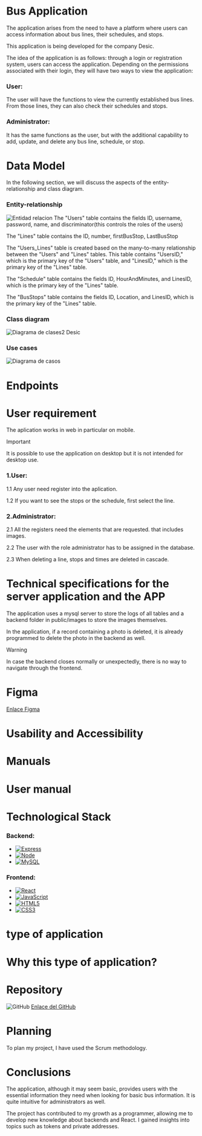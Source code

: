 # Bus Application
The application arises from the need to have a platform where users can access information about bus lines, their schedules, and stops.

This application is being developed for the company Desic.

The idea of the application is as follows: through a login or registration system, users can access the application. Depending on the permissions associated with their login, they will have two ways to view the application:

### User:

The user will have the functions to view the currently established bus lines. From those lines, they can also check their schedules and stops.

### Administrator:

It has the same functions as the user, but with the additional capability to add, update, and delete any bus line, schedule, or stop.

# Data Model
In the following section, we will discuss the aspects of the entity-relationship and class diagram.

### Entity-relationship
![Entidad relacion](https://github.com/JoelMartinHernandez/Proyecto-Desic/assets/131310480/53c42eb9-d4bf-418d-b028-d10c292cd152)
The "Users" table contains the fields ID, username, password, name, and discriminator(this controls the roles of the users)

The "Lines" table contains the ID, number, firstBusStop, LastBusStop

The "Users_Lines" table is created based on the many-to-many relationship between the "Users" and "Lines" tables. This table contains "UsersID," which is the primary key of the "Users" table, and "LinesID," which is the primary key of the "Lines" table.

The "Schedule" table contains the fields ID, HourAndMinutes, and LinesID, which is the primary key of the "Lines" table.

The "BusStops" table contains the fields ID, Location, and LinesID, which is the primary key of the "Lines" table.

### Class diagram
![Diagrama de clases2 Desic](https://github.com/JoelMartinHernandez/Proyecto-Desic/assets/131310480/68aa25d2-4986-41cc-8687-fc7c62cd539f)

### Use cases
![Diagrama de casos](https://github.com/JoelMartinHernandez/Proyecto-Desic/assets/131310480/20ddb853-f22f-4040-b69c-d6bc75a1658d)

# Endpoints

# User requirement
The aplication works in web in particular on mobile.
> [!IMPORTANT]
> It is possible to use the application on desktop but it is not intended for desktop use.

### 1.User:
1.1 Any user need register into the aplication.

1.2 If you want to see the stops or the schedule, first select the line.

### 2.Administrator:
2.1 All the registers need the elements that are requested. that includes images.

2.2 The user with the role administrator has to be assigned in the database.

2.3 When deleting a line, stops and times are deleted in cascade.

# Technical specifications for the server application and the APP
The application uses a mysql server to store the logs of all tables and a backend folder in public/images to store the images themselves.

In the application, if a record containing a photo is deleted, it is already programmed to delete the photo in the backend as well.
> [!WARNING]
>In case the backend closes normally or unexpectedly, there is no way to navigate through the frontend.

# Figma
[Enlace Figma](https://www.figma.com/file/Qs5ePGQ6fIWDLK2SWQhob9/Proyecto-Desic?type=design&node-id=0%3A1&mode=design&t=rI9LVburwdWDxmGZ-1)

# Usability and Accessibility

# Manuals

# User manual

# Technological Stack
### Backend:
  * [![Express][Express.js]][Express-url]
  * [![Node][Node.js]][Node-url]
  * [![MySQL][Mysql]][Mysql-url]
  
### Frontend:
  * [![React][React.js]][React-url]
  * [![JavaScript][Javascript]][Javascript-url]
  * [![HTML5][Html5]][Html5-url]
  * [![CSS3][Css3]][Css3-url]

# type of application

# Why this type of application?

# Repository
 ![GitHub]
 [Enlace del GitHub](https://github.com/Naidr/Project-Desic.git)

 # Planning

To plan my project, I have used the Scrum methodology.

# Conclusions

The application, although it may seem basic, provides users with the essential information they need when looking for basic bus information. It is quite intuitive for administrators as well.

The project has contributed to my growth as a programmer, allowing me to develop new knowledge about backends and React. I gained insights into topics such as tokens and private addresses.

[React.js]: https://img.shields.io/badge/React-20232A?style=for-the-badge&logo=react&logoColor=61DAFB
[Node.js]: https://img.shields.io/badge/Node.js-<18.17>-green?style=for-the-badge&logo=node.js&logoColor=white
[javascript]:https://img.shields.io/badge/JavaScript-F7DF1E?style=for-the-badge&logo=javascript&logoColor=black
[Express.js]: https://img.shields.io/badge/Express.js-000000?style=for-the-badge&logo=express&logoColor=
[Mysql]:https://img.shields.io/badge/MySQL-4479A1?style=for-the-badge&logo=mysql&logoColor=white
[Javascript]: https://img.shields.io/badge/JavaScript-F7DF1E?style=for-the-badge&logo=javascript&logoColor=black
[Html5]:https://img.shields.io/badge/HTML5-E34F26?style=for-the-badge&logo=html5&logoColor=white
[Css3]: https://img.shields.io/badge/CSS3-1572B6?style=for-the-badge&logo=css3&logoColor=white
[Github]:https://img.shields.io/badge/GitHub-181717?style=for-the-badge&logo=github&logoColor=white
[React-url]: https://reactjs.org/
[Node-url]: https://nodejs.org/
[javascript-url]: https://developer.mozilla.org/es/docs/Web/JavaScript
[Express-url]: https://expressjs.com
[Mysql-url]: https://www.mysql.com
[Scrum-url]: https://www.scrum.org/
[Github-url]: https://github.com/your-username/your-repository
[Javascript-url]:https://developer.mozilla.org/es/docs/Web/JavaScript
[Html5-url]:https://developer.mozilla.org/en-US/docs/Glossary/HTML5
[Css3-url]:https://developer.mozilla.org/en-US/docs/Web/CSS
[Github-url]: https://github.com/JoelMartinHernandez/Proyecto-Desic
